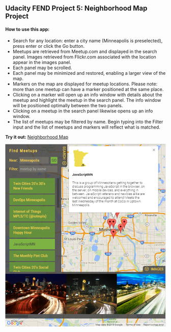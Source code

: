 ## Udacity FEND Project 5: Neighborhood Map Project

#### How to use this app:

* Search for any location: enter a city name (Minneapolis is preselected), press enter or click the Go button.
* Meetups are retrieved from Meetup.com and displayed in the search panel. Images retrieved from Flickr.com associated with the location appear in the images panel.
* Each panel may be scrolled.
* Each panel may be minimized and restored, enabling a larger view of the map.
* Markers on the map are displayed for meetup locations. Please note: more than one meetup can have a marker positioned at the same place.
* Clicking on a marker will open up an info window with details about the meetup and highlight the meetup in the search panel. The info window will be positioned optimally between the two panels.
* Clicking on a meetup in the search panel likewise opens up an info window.
* The list of meetups may be filtered by name. Begin typing into the Filter input and the list of meetups and markers will reflect what is matched.

**Try it out:** <a href="http://fffplok.github.io/fend-map/dist">Neighborhood Map</a>

![alt text](https://raw.githubusercontent.com/fffplok/fend-map/master/src/img/p5-capture.png "Minneapolis Meetups")

